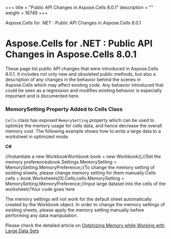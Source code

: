 +++
title = "Public API Changes in Aspose.Cells 8.0.1" 
description = "" 
weight = 16749 
+++

Aspose.Cells for .NET : Public API Changes in Aspose.Cells 8.0.1  

# Aspose.Cells for .NET : Public API Changes in Aspose.Cells 8.0.1


These page list public API changes that were introduced in Aspose.Cells 8.0.1. It includes not only new and obsoleted public methods, but also a description of any changes in the behavior behind the scenes in Aspose.Cells which may affect existing code. Any behavior introduced that could be seen as a regression and modifies existing behavior is especially important and is documented here.

### MemorySetting Property Added to Cells Class

`Cells` class has exposed `MemorySetting` property which can be used to optimize the memory usage for cells data, and hence decrease the overall memory cost. The following example shows how to write a large data to a worksheet in optimized mode.

**C#**

//Instantiate a new WorkbookWorkbook book = new Workbook();//Set the memory preferencesbook.Settings.MemorySetting = MemorySetting.MemoryPreference;//To change the memory setting of existing sheets, please change memory setting for them manually:Cells cells = book.Worksheets\[0\].Cells;cells.MemorySetting = MemorySetting.MemoryPreference;//Input large dataset into the cells of the worksheet//Your code goes here

The memory settings will not work for the default sheet automatically created by the Workbook object. In order to change the memory settings of existing sheets, please apply the memory setting manually before performing any data manipulation.

Please check the detailed article on [Optimizing Memory while Working with Large Data Sets](http://localhost:1313/cellsnet/developerguide/technicalarticles/asposecellsgeneral/managingworkbooksandworksheets/optimizing+memory+usage+while+working+with+big+files+having+large+datasets)

